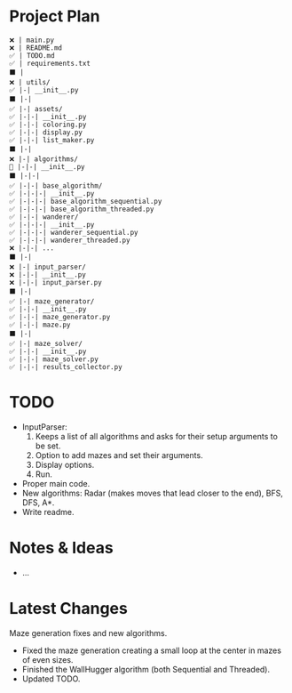 # Project Plan
```
❌ | main.py
❌ | README.md
✅ | TODO.md
✅ | requirements.txt
⬛ |
❌ | utils/
✅ |-| __init__.py
⬛ |-|
✅ |-| assets/
✅ |-|-| __init__.py
✅ |-|-| coloring.py
✅ |-|-| display.py
✅ |-|-| list_maker.py
⬛ |-|
❌ |-| algorithms/
🔄 |-|-| __init__.py
⬛ |-|-|
✅ |-|-| base_algorithm/
✅ |-|-|-| __init__.py
✅ |-|-|-| base_algorithm_sequential.py
✅ |-|-|-| base_algorithm_threaded.py
✅ |-|-| wanderer/
✅ |-|-|-| __init__.py
✅ |-|-|-| wanderer_sequential.py
✅ |-|-|-| wanderer_threaded.py
❌ |-|-| ...
⬛ |-|
❌ |-| input_parser/
❌ |-|-| __init__.py
❌ |-|-| input_parser.py
⬛ |-|
✅ |-| maze_generator/
✅ |-|-| __init__.py
✅ |-|-| maze_generator.py
✅ |-|-| maze.py
⬛ |-|
✅ |-| maze_solver/
✅ |-|-| __init__.py
✅ |-|-| maze_solver.py
✅ |-|-| results_collector.py
```

# TODO
- InputParser:
  1. Keeps a list of all algorithms and asks for their setup arguments to be set.
  2. Option to add mazes and set their arguments.
  3. Display options.
  4. Run.
- Proper main code.
- New algorithms: Radar (makes moves that lead closer to the end), BFS, DFS, A*.
- Write readme.

# Notes & Ideas
- ...

# Latest Changes
Maze generation fixes and new algorithms.

- Fixed the maze generation creating a small loop at the center in mazes of even sizes.
- Finished the WallHugger algorithm (both Sequential and Threaded).
- Updated TODO.